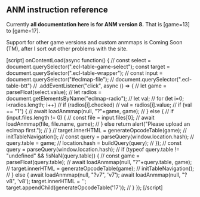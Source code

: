 ## ANM instruction reference

Currently **all documentation here is for ANM version 8.**  That is [game=13] to [game=17].

Support for other game versions and custom anmmaps is Coming Soon (TM), after I sort out other problems with the site.

<!--
Select game version:
<select class='ecl-table-game-select'>
    <option value="08">08 (Imperishable Night)</option>
    <option value="13">13 (Ten Desires)</option>
    <option value="14">14 (Double Dealing Character)</option>
    <option value="14.3">14.3 (Impossible Spell Card)</option>
    <option value="15">15 (Legacy of Lunatic Kingdom)</option>
    <option value="16">16 (Hidden Star in Four Seasons)</option>
    <option value="16.5">16.5 (Violent Disease)</option>
    <option selected value="17">17 (Wily Beast and Weakest Creature)</option>
</select>

Eclmap for instruction names:<br><br>
<input type="radio" id="radio-eclmap-default" name="eclmap-radio" value="1" checked>
<label for="radio-eclmap-default">Use default</label>

<input type="radio" id="radio-eclmap-custom" name="eclmap-radio" value="0">
<label for="radio-eclmap-custom"><input type="file" id="eclmap-file"></label>

<button class="ecl-table-btt">Get table</button>
-->
<div class='ecl-table-wrapper'></div>

[script]
onContentLoad(async function() {
//    const select = document.querySelector(".ecl-table-game-select");
    const target = document.querySelector(".ecl-table-wrapper");
//    const input = document.querySelector("#eclmap-file");
//    document.querySelector(".ecl-table-btt")
//        .addEventListener("click", async () => {
//            let game = parseFloat(select.value);
//            let radios = document.getElementsByName("eclmap-radio");
//            let val;
//            for (let i=0; i<radios.length; i++)
//                if (radios[i].checked)
//                    val = radios[i].value;
//            if (val == "1") {
//                await loadAnmmap(null, "?"+game, game);
//            } else {
//                if (input.files.length != 0) {
//                    const file = input.files[0];
//                    await loadAnmmap(file, file.name, game);
//                } else return alert("Please upload an eclmap first.");
//            }
//            target.innerHTML = generateOpcodeTable(game);
//            initTableNavigation();
//            const query = parseQuery(window.location.hash);
//            query.table = game;
//            location.hash = buildQuery(query);
//        });
//    const query = parseQuery(window.location.hash);
//    if (typeof query.table != "undefined" && !isNaN(query.table)) {
//        const game = parseFloat(query.table);
//        await loadAnmmap(null, "?"+query.table, game);
//        target.innerHTML = generateOpcodeTable(game);
//        initTableNavigation();
//    } else {
        await loadAnmmap(null, "?v7", 'v7');
        await loadAnmmap(null, "?v8", 'v8');
        target.innerHTML = '';
        target.appendChild(generateOpcodeTable('17'));
//    }
});
[/script]

